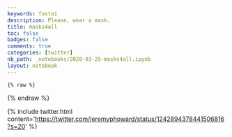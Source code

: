 ```yaml
---
keywords: fastai
description: Please, wear a mask.
title: masks4all
toc: false 
badges: false
comments: true
categories: [twitter]
nb_path: _notebooks/2020-03-25-masks4all.ipynb
layout: notebook
---
```


<!--
#################################################
### THIS FILE WAS AUTOGENERATED! DO NOT EDIT! ###
#################################################
# file to edit: _notebooks/2020-03-25-masks4all.ipynb
-->

<div class="container" id="notebook-container">
        
    {% raw %}
    
<div class="cell border-box-sizing code_cell rendered">

</div>
    {% endraw %}

<div class="cell border-box-sizing text_cell rendered"><div class="inner_cell">
<div class="text_cell_render border-box-sizing rendered_html">
<p>{% include twitter.html content='<a href="https://twitter.com/jeremyphoward/status/1242894378441506816?s=20">https://twitter.com/jeremyphoward/status/1242894378441506816?s=20</a>' %}</p>

</div>
</div>
</div>
</div>
 

